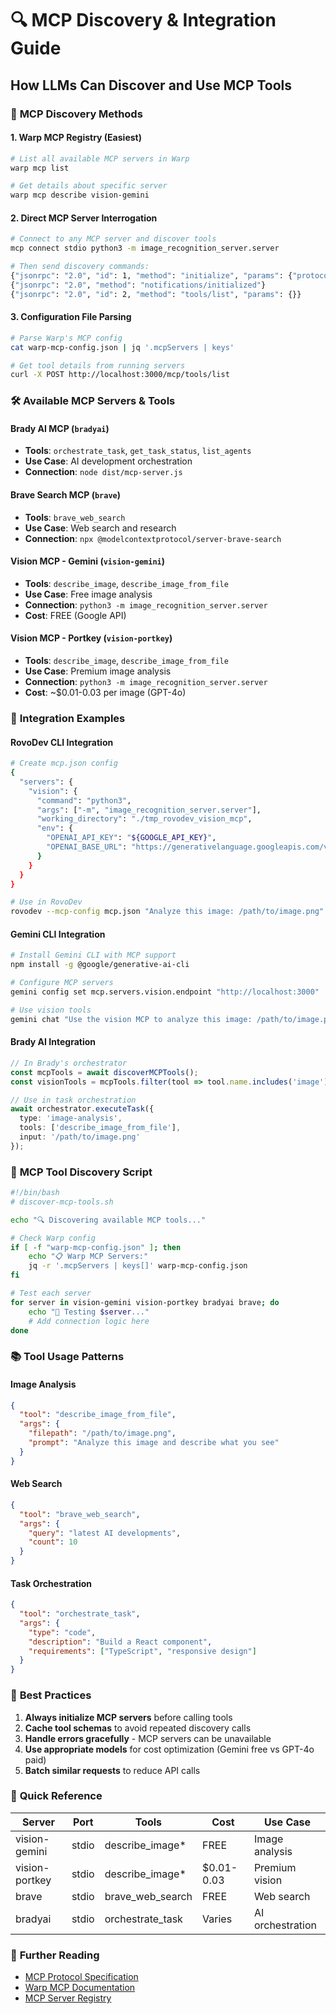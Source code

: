 # 🔍 MCP Discovery & Integration Guide

## How LLMs Can Discover and Use MCP Tools

### 🎯 **MCP Discovery Methods**

#### 1. **Warp MCP Registry** (Easiest)
```bash
# List all available MCP servers in Warp
warp mcp list

# Get details about specific server
warp mcp describe vision-gemini
```

#### 2. **Direct MCP Server Interrogation**
```bash
# Connect to any MCP server and discover tools
mcp connect stdio python3 -m image_recognition_server.server

# Then send discovery commands:
{"jsonrpc": "2.0", "id": 1, "method": "initialize", "params": {"protocolVersion": "2024-11-05", "capabilities": {}, "clientInfo": {"name": "discovery-client", "version": "1.0.0"}}}
{"jsonrpc": "2.0", "method": "notifications/initialized"}
{"jsonrpc": "2.0", "id": 2, "method": "tools/list", "params": {}}
```

#### 3. **Configuration File Parsing**
```bash
# Parse Warp's MCP config
cat warp-mcp-config.json | jq '.mcpServers | keys'

# Get tool details from running servers
curl -X POST http://localhost:3000/mcp/tools/list
```

### 🛠 **Available MCP Servers & Tools**

#### **Brady AI MCP** (`bradyai`)
- **Tools**: `orchestrate_task`, `get_task_status`, `list_agents`
- **Use Case**: AI development orchestration
- **Connection**: `node dist/mcp-server.js`

#### **Brave Search MCP** (`brave`)
- **Tools**: `brave_web_search`
- **Use Case**: Web search and research
- **Connection**: `npx @modelcontextprotocol/server-brave-search`

#### **Vision MCP - Gemini** (`vision-gemini`)
- **Tools**: `describe_image`, `describe_image_from_file`
- **Use Case**: Free image analysis
- **Connection**: `python3 -m image_recognition_server.server`
- **Cost**: FREE (Google API)

#### **Vision MCP - Portkey** (`vision-portkey`)
- **Tools**: `describe_image`, `describe_image_from_file`
- **Use Case**: Premium image analysis
- **Connection**: `python3 -m image_recognition_server.server`
- **Cost**: ~$0.01-0.03 per image (GPT-4o)

### 🚀 **Integration Examples**

#### **RovoDev CLI Integration**
```bash
# Create mcp.json config
{
  "servers": {
    "vision": {
      "command": "python3",
      "args": ["-m", "image_recognition_server.server"],
      "working_directory": "./tmp_rovodev_vision_mcp",
      "env": {
        "OPENAI_API_KEY": "${GOOGLE_API_KEY}",
        "OPENAI_BASE_URL": "https://generativelanguage.googleapis.com/v1beta"
      }
    }
  }
}

# Use in RovoDev
rovodev --mcp-config mcp.json "Analyze this image: /path/to/image.png"
```

#### **Gemini CLI Integration**
```bash
# Install Gemini CLI with MCP support
npm install -g @google/generative-ai-cli

# Configure MCP servers
gemini config set mcp.servers.vision.endpoint "http://localhost:3000"

# Use vision tools
gemini chat "Use the vision MCP to analyze this image: /path/to/image.png"
```

#### **Brady AI Integration**
```typescript
// In Brady's orchestrator
const mcpTools = await discoverMCPTools();
const visionTools = mcpTools.filter(tool => tool.name.includes('image'));

// Use in task orchestration
await orchestrator.executeTask({
  type: 'image-analysis',
  tools: ['describe_image_from_file'],
  input: '/path/to/image.png'
});
```

### 🔧 **MCP Tool Discovery Script**

```bash
#!/bin/bash
# discover-mcp-tools.sh

echo "🔍 Discovering available MCP tools..."

# Check Warp config
if [ -f "warp-mcp-config.json" ]; then
    echo "📋 Warp MCP Servers:"
    jq -r '.mcpServers | keys[]' warp-mcp-config.json
fi

# Test each server
for server in vision-gemini vision-portkey bradyai brave; do
    echo "🧪 Testing $server..."
    # Add connection logic here
done
```

### 📚 **Tool Usage Patterns**

#### **Image Analysis**
```json
{
  "tool": "describe_image_from_file",
  "args": {
    "filepath": "/path/to/image.png",
    "prompt": "Analyze this image and describe what you see"
  }
}
```

#### **Web Search**
```json
{
  "tool": "brave_web_search",
  "args": {
    "query": "latest AI developments",
    "count": 10
  }
}
```

#### **Task Orchestration**
```json
{
  "tool": "orchestrate_task",
  "args": {
    "type": "code",
    "description": "Build a React component",
    "requirements": ["TypeScript", "responsive design"]
  }
}
```

### 🎯 **Best Practices**

1. **Always initialize MCP servers** before calling tools
2. **Cache tool schemas** to avoid repeated discovery calls
3. **Handle errors gracefully** - MCP servers can be unavailable
4. **Use appropriate models** for cost optimization (Gemini free vs GPT-4o paid)
5. **Batch similar requests** to reduce API calls

### 🔗 **Quick Reference**

| Server | Port | Tools | Cost | Use Case |
|--------|------|-------|------|----------|
| vision-gemini | stdio | describe_image* | FREE | Image analysis |
| vision-portkey | stdio | describe_image* | $0.01-0.03 | Premium vision |
| brave | stdio | brave_web_search | FREE | Web search |
| bradyai | stdio | orchestrate_task | Varies | AI orchestration |

### 📖 **Further Reading**

- [MCP Protocol Specification](https://spec.modelcontextprotocol.io/)
- [Warp MCP Documentation](https://docs.warp.dev/knowledge-and-collaboration/mcp)
- [MCP Server Registry](https://mcpservers.org/)